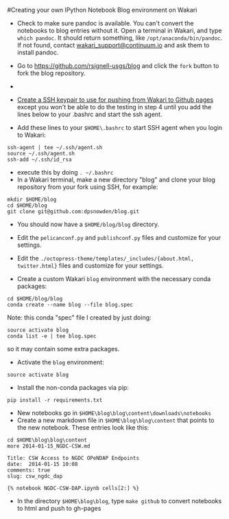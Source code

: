 #Creating your own IPython Notebook Blog environment on Wakari

* Check to make sure pandoc is available.  You can't convert the notebooks to blog entries without it. Open a terminal in Wakari, and type `which pandoc`.  It should return something, like `/opt/anaconda/bin/pandoc`.   If not found, contact  wakari_support@continuum.io and ask them to install pandoc.

* Go to https://github.com/rsignell-usgs/blog and click the `fork` button to fork the blog repository.
* 
* [Create a SSH keypair to use for pushing from Wakari to Github pages](https://help.github.com/articles/generating-ssh-keys) except you won't be able to do the testing in step 4 until you add the lines below to your .bashrc and start the ssh agent.


* Add these lines to your `$HOME\.bashrc` to start SSH agent when you login to Wakari:
```
ssh-agent | tee ~/.ssh/agent.sh
source ~/.ssh/agent.sh
ssh-add ~/.ssh/id_rsa
```
* execute this by doing `. ~/.bashrc`
* In a Wakari terminal, make a new directory "blog" and clone your blog repository from your fork using SSH, for example:
```
mkdir $HOME/blog
cd $HOME/blog
git clone git@github.com:dpsnowden/blog.git
```

* You should now have a `$HOME/blog/blog` directory.
* Edit the `pelicanconf.py` and `publishconf.py` files and customize for your settings. 
* Edit the `./octopress-theme/templates/_includes/{about.html, twitter.html}` files and customize for your settings.

* Create a custom Wakari `blog` environment with the necessary conda packages:
```
cd $HOME/blog/blog
conda create --name blog --file blog.spec
```
Note: this conda "spec" file I created by just doing: 
```
source activate blog
conda list -e | tee blog.spec
```
so it may contain some extra packages.

* Activate the `blog` environment:  
```
source activate blog
```

* Install the non-conda packages via pip:
```
pip install -r requirements.txt
```

* New notebooks go in `$HOME\blog\blog\content\downloads\notebooks`
* Create a new markdown file in `$HOME\blog\blog\content` that points to the new notebook.  These entries look like this:

```
cd $HOME\blog\blog\content
more 2014-01-15_NGDC-CSW.md

Title: CSW Access to NGDC OPeNDAP Endpoints
date:  2014-01-15 10:08
comments: true
slug: csw_ngdc_dap

{% notebook NGDC-CSW-DAP.ipynb cells[2:] %}
```
* In the directory `$HOME\blog\blog`, type `make github` to convert notebooks to html and push to gh-pages
